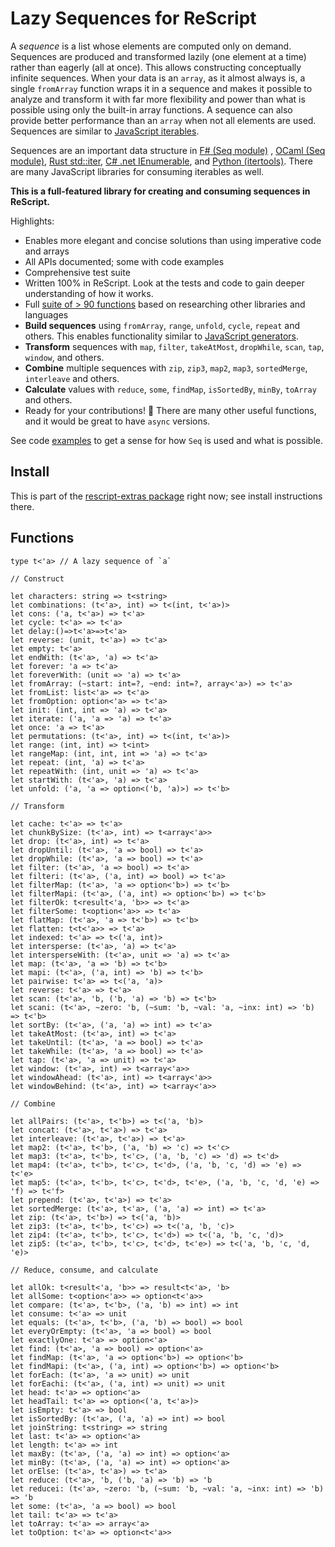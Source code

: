 # Lazy Sequences for ReScript

A _sequence_ is a list whose elements are computed only on demand. Sequences are produced and transformed lazily (one element at a time) rather than eagerly (all at once). This allows constructing conceptually infinite sequences. When your data is an `array`, as it almost always is, a single `fromArray` function wraps it in a sequence and makes it possible to analyze and transform it with far more flexibility and power than what is possible using only the built-in array functions. A sequence can also provide better performance than an `array` when not all elements are used. Sequences are similar to [JavaScript iterables](https://developer.mozilla.org/en-US/docs/Web/JavaScript/Reference/Iteration_protocols).

Sequences are an important data structure in [F# (Seq module)](https://fsharp.github.io/fsharp-core-docs/reference/fsharp-collections-seqmodule.html) , [OCaml (Seq module)](https://v2.ocaml.org/api/Seq.html), [Rust std::iter](https://doc.rust-lang.org/std/iter/trait.Iterator.html), [C# .net IEnumerable<T>](https://learn.microsoft.com/en-us/dotnet/api/system.collections.generic.ienumerable-1?view=net-8.0), and [Python (itertools)](https://docs.python.org/3/library/itertools.html). There are many JavaScript libraries for consuming iterables as well.

**This is a full-featured library for creating and consuming sequences in ReScript.**

Highlights:

- Enables more elegant and concise solutions than using imperative code and arrays
- All APIs documented; some with code examples
- Comprehensive test suite
- Written 100% in ReScript. Look at the tests and code to gain deeper understanding of how it works.
- Full [suite of > 90 functions](#functions) based on researching other libraries and languages
- **Build sequences** using `fromArray`, `range`, `unfold`, `cycle`, `repeat` and others. This enables functionality similar to [JavaScript generators](https://developer.mozilla.org/en-US/docs/Web/JavaScript/Reference/Global_Objects/Generator).
- **Transform** sequences with `map`, `filter`, `takeAtMost`, `dropWhile`, `scan`, `tap`, `window`, and others.
- **Combine** multiple sequences with `zip`, `zip3`, `map2`, `map3`, `sortedMerge`, `interleave` and others.
- **Calculate** values with `reduce`, `some`, `findMap`, `isSortedBy`, `minBy`, `toArray` and others.
- Ready for your contributions! :two_men_holding_hands: There are many other useful functions, and it would be great to have `async` versions.

See code [examples](src/Extras__SeqSamples.res) to get a sense for how `Seq` is used and what is possible.

## Install

This is part of the [rescript-extras package](README.md) right now; see install instructions there.

## Functions

```rescript
type t<'a> // A lazy sequence of `a`

// Construct

let characters: string => t<string>
let combinations: (t<'a>, int) => t<(int, t<'a>)>
let cons: ('a, t<'a>) => t<'a>
let cycle: t<'a> => t<'a>
let delay:()=>t<'a>=>t<'a>
let reverse: (unit, t<'a>) => t<'a>
let empty: t<'a>
let endWith: (t<'a>, 'a) => t<'a>
let forever: 'a => t<'a>
let foreverWith: (unit => 'a) => t<'a>
let fromArray: (~start: int=?, ~end: int=?, array<'a>) => t<'a>
let fromList: list<'a> => t<'a>
let fromOption: option<'a> => t<'a>
let init: (int, int => 'a) => t<'a>
let iterate: ('a, 'a => 'a) => t<'a>
let once: 'a => t<'a>
let permutations: (t<'a>, int) => t<(int, t<'a>)>
let range: (int, int) => t<int>
let rangeMap: (int, int, int => 'a) => t<'a>
let repeat: (int, 'a) => t<'a>
let repeatWith: (int, unit => 'a) => t<'a>
let startWith: (t<'a>, 'a) => t<'a>
let unfold: ('a, 'a => option<('b, 'a)>) => t<'b>

// Transform

let cache: t<'a> => t<'a>
let chunkBySize: (t<'a>, int) => t<array<'a>>
let drop: (t<'a>, int) => t<'a>
let dropUntil: (t<'a>, 'a => bool) => t<'a>
let dropWhile: (t<'a>, 'a => bool) => t<'a>
let filter: (t<'a>, 'a => bool) => t<'a>
let filteri: (t<'a>, ('a, int) => bool) => t<'a>
let filterMap: (t<'a>, 'a => option<'b>) => t<'b>
let filterMapi: (t<'a>, ('a, int) => option<'b>) => t<'b>
let filterOk: t<result<'a, 'b>> => t<'a>
let filterSome: t<option<'a>> => t<'a>
let flatMap: (t<'a>, 'a => t<'b>) => t<'b>
let flatten: t<t<'a>> => t<'a>
let indexed: t<'a> => t<('a, int)>
let intersperse: (t<'a>, 'a) => t<'a>
let intersperseWith: (t<'a>, unit => 'a) => t<'a>
let map: (t<'a>, 'a => 'b) => t<'b>
let mapi: (t<'a>, ('a, int) => 'b) => t<'b>
let pairwise: t<'a> => t<('a, 'a)>
let reverse: t<'a> => t<'a>
let scan: (t<'a>, 'b, ('b, 'a) => 'b) => t<'b>
let scani: (t<'a>, ~zero: 'b, (~sum: 'b, ~val: 'a, ~inx: int) => 'b) => t<'b>
let sortBy: (t<'a>, ('a, 'a) => int) => t<'a>
let takeAtMost: (t<'a>, int) => t<'a>
let takeUntil: (t<'a>, 'a => bool) => t<'a>
let takeWhile: (t<'a>, 'a => bool) => t<'a>
let tap: (t<'a>, 'a => unit) => t<'a>
let window: (t<'a>, int) => t<array<'a>>
let windowAhead: (t<'a>, int) => t<array<'a>>
let windowBehind: (t<'a>, int) => t<array<'a>>

// Combine

let allPairs: (t<'a>, t<'b>) => t<('a, 'b)>
let concat: (t<'a>, t<'a>) => t<'a>
let interleave: (t<'a>, t<'a>) => t<'a>
let map2: (t<'a>, t<'b>, ('a, 'b) => 'c) => t<'c>
let map3: (t<'a>, t<'b>, t<'c>, ('a, 'b, 'c) => 'd) => t<'d>
let map4: (t<'a>, t<'b>, t<'c>, t<'d>, ('a, 'b, 'c, 'd) => 'e) => t<'e>
let map5: (t<'a>, t<'b>, t<'c>, t<'d>, t<'e>, ('a, 'b, 'c, 'd, 'e) => 'f) => t<'f>
let prepend: (t<'a>, t<'a>) => t<'a>
let sortedMerge: (t<'a>, t<'a>, ('a, 'a) => int) => t<'a>
let zip: (t<'a>, t<'b>) => t<('a, 'b)>
let zip3: (t<'a>, t<'b>, t<'c>) => t<('a, 'b, 'c)>
let zip4: (t<'a>, t<'b>, t<'c>, t<'d>) => t<('a, 'b, 'c, 'd)>
let zip5: (t<'a>, t<'b>, t<'c>, t<'d>, t<'e>) => t<('a, 'b, 'c, 'd, 'e)>

// Reduce, consume, and calculate

let allOk: t<result<'a, 'b>> => result<t<'a>, 'b>
let allSome: t<option<'a>> => option<t<'a>>
let compare: (t<'a>, t<'b>, ('a, 'b) => int) => int
let consume: t<'a> => unit
let equals: (t<'a>, t<'b>, ('a, 'b) => bool) => bool
let everyOrEmpty: (t<'a>, 'a => bool) => bool
let exactlyOne: t<'a> => option<'a>
let find: (t<'a>, 'a => bool) => option<'a>
let findMap: (t<'a>, 'a => option<'b>) => option<'b>
let findMapi: (t<'a>, ('a, int) => option<'b>) => option<'b>
let forEach: (t<'a>, 'a => unit) => unit
let forEachi: (t<'a>, ('a, int) => unit) => unit
let head: t<'a> => option<'a>
let headTail: t<'a> => option<('a, t<'a>)>
let isEmpty: t<'a> => bool
let isSortedBy: (t<'a>, ('a, 'a) => int) => bool
let joinString: t<string> => string
let last: t<'a> => option<'a>
let length: t<'a> => int
let maxBy: (t<'a>, ('a, 'a) => int) => option<'a>
let minBy: (t<'a>, ('a, 'a) => int) => option<'a>
let orElse: (t<'a>, t<'a>) => t<'a>
let reduce: (t<'a>, 'b, ('b, 'a) => 'b) => 'b
let reducei: (t<'a>, ~zero: 'b, (~sum: 'b, ~val: 'a, ~inx: int) => 'b) => 'b
let some: (t<'a>, 'a => bool) => bool
let tail: t<'a> => t<'a>
let toArray: t<'a> => array<'a>
let toOption: t<'a> => option<t<'a>>
```

